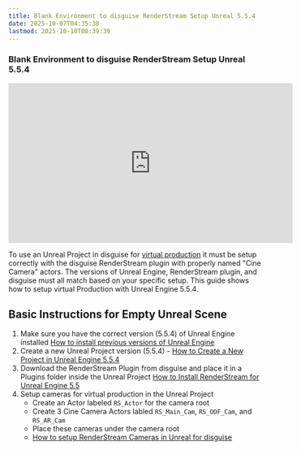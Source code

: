 ```yaml
---
title: Blank Environment to disguise RenderStream Setup Unreal 5.5.4
date: 2025-10-07T04:35:38
lastmod: 2025-10-10T08:39:39
---
```


<div class="video-card">

### Blank Environment to disguise RenderStream Setup Unreal 5.5.4

<div class="iframe-16-9-container">
<iframe class="youTubeIframe" width="560" height="315" src="https://www.youtube.com/embed/Vb0-OxnYzB0?rel=0" title="YouTube video player" frameborder="0" allow="accelerometer; autoplay; clipboard-write; encrypted-media; gyroscope; picture-in-picture; web-share" referrerpolicy="strict-origin-when-cross-origin" allowfullscreen></iframe>
</div>
</div>

To use an Unreal Project in disguise for [virtual production](./virtual-production.md) it must be setup correctly with the disguise RenderStream plugin with properly named "Cine Camera" actors. The versions of Unreal Engine, RenderStream plugin, and disguise must all match based on your specific setup. This guide shows how to setup virtual Production with Unreal Engine 5.5.4.

## Basic Instructions for Empty Unreal Scene

1. Make sure you have the correct version (5.5.4) of Unreal Engine installed [How to install previous versions of Unreal Engine](../../3d-modeling/unreal-engine/install-previous-version-of-unreal-engine.md)
2. Create a new Unreal Project version (5.5.4) - [How to Create a New Project in Unreal Engine 5.5.4](../../3d-modeling/unreal-engine/create-new-project-in-unreal-engine.md)
3. Download the RenderStream Plugin from disguise and place it in a Plugins folder inside the Unreal Project [How to Install RenderStream for Unreal Engine 5.5](./install-disguise-renderstream-plugin.md)
4. Setup cameras for virtual production in the Unreal Project
   - Create an Actor labeled `RS_Actor` for the camera root
   - Create 3 Cine Camera Actors labled `RS_Main_Cam`, `RS_OOF_Cam`, and `RS_AR_Cam`
   - Place these cameras under the camera root
   - [How to setup RenderStream Cameras in Unreal for disguise](https://youtu.be/Vb0-OxnYzB0)
